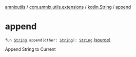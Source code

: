 [amnixutils](../../index.md) / [com.amnix.utils.extensions](../index.md) / [kotlin.String](index.md) / [append](./append.md)

# append

`fun `[`String`](https://kotlinlang.org/api/latest/jvm/stdlib/kotlin/-string/index.html)`.append(other: `[`String`](https://kotlinlang.org/api/latest/jvm/stdlib/kotlin/-string/index.html)`): `[`String`](https://kotlinlang.org/api/latest/jvm/stdlib/kotlin/-string/index.html) [(source)](https://github.com/AmniX/amnixUtils/tree/master/amnixutils/src/main/java/com/amnix/utils/extensions/StringsExtension.kt#L16)

Append String to Current

